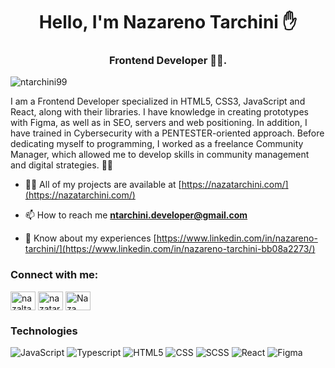 <h1 align="center">Hello, I'm Nazareno Tarchini ✋</h1>
<h3 align="center">Frontend Developer 🧑‍💻.</h3>

<p align="left"> <img src="https://komarev.com/ghpvc/?username=ntarchini99&label=Profile%20views&color=0e75b6&style=flat" alt="ntarchini99" /> </p>

I am a Frontend Developer specialized in HTML5, CSS3, JavaScript and React, along with their libraries. I have knowledge in creating prototypes with Figma, as well as in SEO, servers and web positioning. In addition, I have trained in Cybersecurity with a PENTESTER-oriented approach. Before dedicating myself to programming, I worked as a freelance Community Manager, which allowed me to develop skills in community management and digital strategies. 💼📲

- 👨‍💻 All of my projects are available at [https://nazatarchini.com/](https://nazatarchini.com/)

- 📫 How to reach me **ntarchini.developer@gmail.com**

- 📄 Know about my experiences [https://www.linkedin.com/in/nazareno-tarchini/](https://www.linkedin.com/in/nazareno-tarchini-bb08a2273/)

<h3 align="left">Connect with me:</h3>
<p align="left">
<a href="https://twitter.com/nazaltarchini" target="blank"><img align="center" src="https://raw.githubusercontent.com/rahuldkjain/github-profile-readme-generator/master/src/images/icons/Social/twitter.svg" alt="nazaltarchini" height="30" width="40" /></a>
<a href="https://instagram.com/nazatarchini" target="blank"><img align="center" src="https://raw.githubusercontent.com/rahuldkjain/github-profile-readme-generator/master/src/images/icons/Social/instagram.svg" alt="nazatarchini" height="30" width="40" /></a>
<a href="https://discord.gg/Naza Tarchini#1626" target="blank"><img align="center" src="https://raw.githubusercontent.com/rahuldkjain/github-profile-readme-generator/master/src/images/icons/Social/discord.svg" alt="Naza Tarchini#1626" height="30" width="40" /></a>
</p>

### Technologies
  ![JavaScript](https://img.shields.io/badge/-JavaScript-333333?style=flat&logo=javascript)
  ![Typescript](https://img.shields.io/badge/-Typescript-333333?style=flat&logo=typescript)
  ![HTML5](https://img.shields.io/badge/-HTML5-333333?style=flat&logo=HTML5)
  ![CSS](https://img.shields.io/badge/-CSS-333333?style=flat&logo=CSS3&logoColor=1572B6)
  ![SCSS](https://img.shields.io/badge/-SCSS-333333?style=flat&logo=SASS&logoColor=CE6B9E)
  ![React](https://img.shields.io/badge/-React-333333?style=flat&logo=react)
  ![Figma](https://img.shields.io/badge/-Figma-333333?style=flat&logo=figma)
  <br/>


